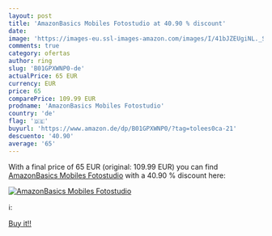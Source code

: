 ```yaml
---
layout: post
title: 'AmazonBasics Mobiles Fotostudio at 40.90 % discount'
date: 
image: 'https://images-eu.ssl-images-amazon.com/images/I/41bJZEUgiNL._SL200_.jpg'
comments: true
category: ofertas
author: ring
slug: 'B01GPXWNP0-de'
actualPrice: 65 EUR
currency: EUR
price: 65
comparePrice: 109.99 EUR
prodname: 'AmazonBasics Mobiles Fotostudio'
country: 'de'
flag: '🇩🇪'
buyurl: 'https://www.amazon.de/dp/B01GPXWNP0/?tag=tolees0ca-21'
descuento: '40.90'
average: '65'
---
```


With a final price of 65 EUR (original: 109.99 EUR) you can find [AmazonBasics Mobiles Fotostudio](https://www.amazon.de/dp/B01GPXWNP0/?tag=tolees0ca-21) with a  40.90 % discount here:

[![AmazonBasics Mobiles Fotostudio](https://images-eu.ssl-images-amazon.com/images/I/41bJZEUgiNL._SL200_.jpg)](https://www.amazon.de/dp/B01GPXWNP0/?tag=tolees0ca-21)

ℹ️:


[Buy it!!](https://www.amazon.de/dp/B01GPXWNP0/?tag=tolees0ca-21)
